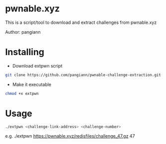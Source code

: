 
# pwnable.xyz
This is a script/tool to download and extract challenges from pwnable.xyz

Author: pangiann




# Installing
  - Download extpwn script
```bash
git clone https://github.com/pangiann/pwnable-challenge-extraction.git 
```
  - Make it executable
```bash
chmod +x extpwn
```

# Usage
```bash
./extpwn <challenge-link-address> <challenge-number>
```
e.g. ./extpwn https://pwnable.xyz/redisfiles/challenge_47.gz 47
